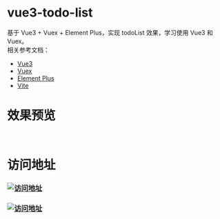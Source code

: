 # vue3-todo-list

基于 Vue3 + Vuex + Element Plus，实现 todoList 效果，学习使用 Vue3 和 Vuex。
<br/>
相关参考文档：

- [Vue3](https://v3.cn.vuejs.org/)
- [Vuex](https://next.vuex.vuejs.org/zh/)
- [Element Plus](https://element-plus.gitee.io/zh-CN/guide/design.html)
- [Vite](https://cn.vitejs.dev/)

# 效果预览

<img src="https://cdn.jsdelivr.net/gh/sg996/vue3-todo-list/src/assets/2021-12-08-230835-web.png" alt="" />
<img src="https://cdn.jsdelivr.net/gh/sg996/vue3-todo-list/src/assets/2021-12-08-230942-mobile.png" alt="" />

# 访问地址

<h3>
    <a href="https://sg996.github.io/vue3-todo-list/" target="_blank">
    <img src="https://img.shields.io/badge/GitHub%20%E5%9C%B0%E5%9D%80-https%3A%2F%2Fsg996.github.io%2Fvue3--todo--list%2F-brightgreen" alt="访问地址"/>
    </a>
</h3>
<h3>
    <a href="https://sg996.gitee.io/vue3-todo-list/" target="_blank">
    <img src="https://img.shields.io/badge/Gitee%20%E5%9C%B0%E5%9D%80-https%3A%2F%2Fsg996.gitee.io%2Fvue3--todo--list%2F-brightgreen" alt="访问地址"/>
    </a>
</h3>
